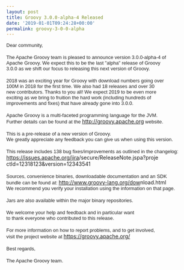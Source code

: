 ```yaml
---
layout: post
title: Groovy 3.0.0-alpha-4 Released
date: '2019-01-01T09:24:28+00:00'
permalink: groovy-3-0-0-alpha
---
```

<span style="color: #222222; font-family: Arial, Helvetica, sans-serif; font-size: small;">Dear community,</span><br style="color: #222222; font-family: Arial, Helvetica, sans-serif; font-size: small;" /><br style="color: #222222; font-family: Arial, Helvetica, sans-serif; font-size: small;" /><span style="color: #222222; font-family: Arial, Helvetica, sans-serif; font-size: small;">The Apache Groovy team is pleased to announce version 3.0.0-alpha-4 of</span><br style="color: #222222; font-family: Arial, Helvetica, sans-serif; font-size: small;" /><span style="color: #222222; font-family: Arial, Helvetica, sans-serif; font-size: small;">Apache Groovy. We expect this to be the last &quot;alpha&quot; release of Groovy</span><br style="color: #222222; font-family: Arial, Helvetica, sans-serif; font-size: small;" /><span style="color: #222222; font-family: Arial, Helvetica, sans-serif; font-size: small;">3.0.0 as we shift our focus to releasing this next version of Groovy.</span><br style="color: #222222; font-family: Arial, Helvetica, sans-serif; font-size: small;" /><br style="color: #222222; font-family: Arial, Helvetica, sans-serif; font-size: small;" /><span style="color: #222222; font-family: Arial, Helvetica, sans-serif; font-size: small;">2018 was an exciting year for Groovy with download numbers going over</span><br style="color: #222222; font-family: Arial, Helvetica, sans-serif; font-size: small;" /><span style="color: #222222; font-family: Arial, Helvetica, sans-serif; font-size: small;">100M in 2018 for the first time. We also had 18 releases and over 30</span><br style="color: #222222; font-family: Arial, Helvetica, sans-serif; font-size: small;" /><span style="color: #222222; font-family: Arial, Helvetica, sans-serif; font-size: small;">new contributors. Thanks to you all! We expect 2019 to be even more</span><br style="color: #222222; font-family: Arial, Helvetica, sans-serif; font-size: small;" /><span style="color: #222222; font-family: Arial, Helvetica, sans-serif; font-size: small;">exciting as we bring to fruition the hard work (including hundreds of</span><br style="color: #222222; font-family: Arial, Helvetica, sans-serif; font-size: small;" /><span style="color: #222222; font-family: Arial, Helvetica, sans-serif; font-size: small;">improvements and fixes) that have already gone into 3.0.0.</span><br style="color: #222222; font-family: Arial, Helvetica, sans-serif; font-size: small;" /><br style="color: #222222; font-family: Arial, Helvetica, sans-serif; font-size: small;" /><span style="color: #222222; font-family: Arial, Helvetica, sans-serif; font-size: small;">Apache Groovy is a multi-faceted programming language for the JVM.</span><br style="color: #222222; font-family: Arial, Helvetica, sans-serif; font-size: small;" /><span style="color: #222222; font-family: Arial, Helvetica, sans-serif; font-size: small;">Further details can be found at the </span><a href="http://groovy.apache.org/" rel="noreferrer" target="_blank" data-saferedirecturl="https://www.google.com/url?q=http://groovy.apache.org&amp;source=gmail&amp;ust=1546420933528000&amp;usg=AFQjCNGwMsHzTsr7jSs6VDVE4CbT2mE83Q" style="color: #1155cc; font-family: Arial, Helvetica, sans-serif; font-size: small;">http://groovy.apache.org</a><span style="color: #222222; font-family: Arial, Helvetica, sans-serif; font-size: small;"> website.</span><br style="color: #222222; font-family: Arial, Helvetica, sans-serif; font-size: small;" /><br style="color: #222222; font-family: Arial, Helvetica, sans-serif; font-size: small;" /><span style="color: #222222; font-family: Arial, Helvetica, sans-serif; font-size: small;">This is a pre-release of a new version of Groovy.</span><br style="color: #222222; font-family: Arial, Helvetica, sans-serif; font-size: small;" /><span style="color: #222222; font-family: Arial, Helvetica, sans-serif; font-size: small;">We greatly appreciate any feedback you can give us when using this version.</span><br style="color: #222222; font-family: Arial, Helvetica, sans-serif; font-size: small;" /><br style="color: #222222; font-family: Arial, Helvetica, sans-serif; font-size: small;" /><span style="color: #222222; font-family: Arial, Helvetica, sans-serif; font-size: small;">This release includes 138 bug fixes/improvements as outlined in the changelog:</span><br style="color: #222222; font-family: Arial, Helvetica, sans-serif; font-size: small;" /><a href="https://issues.apache.org/jira/secure/ReleaseNote.jspa?projectId=12318123&amp;version=12343541" rel="noreferrer" target="_blank" data-saferedirecturl="https://www.google.com/url?q=https://issues.apache.org/jira/secure/ReleaseNote.jspa?projectId%3D12318123%26version%3D12343541&amp;source=gmail&amp;ust=1546420933528000&amp;usg=AFQjCNHNwAnBvJJfhp6PdecdYkvwsf8OKw" style="color: #1155cc; font-family: Arial, Helvetica, sans-serif; font-size: small;">https://issues.apache.org/jira<wbr />/secure/ReleaseNote.jspa?proje<wbr />ctId=12318123&amp;version=12343541</a><br style="color: #222222; font-family: Arial, Helvetica, sans-serif; font-size: small;" /><br style="color: #222222; font-family: Arial, Helvetica, sans-serif; font-size: small;" /><span style="color: #222222; font-family: Arial, Helvetica, sans-serif; font-size: small;">Sources, convenience binaries, downloadable documentation and an SDK</span><br style="color: #222222; font-family: Arial, Helvetica, sans-serif; font-size: small;" /><span style="color: #222222; font-family: Arial, Helvetica, sans-serif; font-size: small;">bundle can be found at: </span><a href="http://www.groovy-lang.org/download.html" rel="noreferrer" target="_blank" data-saferedirecturl="https://www.google.com/url?q=http://www.groovy-lang.org/download.html&amp;source=gmail&amp;ust=1546420933528000&amp;usg=AFQjCNF6R8u65Tf6GDIXAs79CwNXU8AuDw" style="color: #1155cc; font-family: Arial, Helvetica, sans-serif; font-size: small;">http://www.groovy-lang.org/dow<wbr />nload.html</a><br style="color: #222222; font-family: Arial, Helvetica, sans-serif; font-size: small;" /><span style="color: #222222; font-family: Arial, Helvetica, sans-serif; font-size: small;">We recommend you verify your installation using the information on that page.</span><br style="color: #222222; font-family: Arial, Helvetica, sans-serif; font-size: small;" /><br style="color: #222222; font-family: Arial, Helvetica, sans-serif; font-size: small;" /><span style="color: #222222; font-family: Arial, Helvetica, sans-serif; font-size: small;">Jars are also available within the major binary repositories.</span><br style="color: #222222; font-family: Arial, Helvetica, sans-serif; font-size: small;" /><br style="color: #222222; font-family: Arial, Helvetica, sans-serif; font-size: small;" /><span style="color: #222222; font-family: Arial, Helvetica, sans-serif; font-size: small;">We welcome your help and feedback and in particular want</span><br style="color: #222222; font-family: Arial, Helvetica, sans-serif; font-size: small;" /><span style="color: #222222; font-family: Arial, Helvetica, sans-serif; font-size: small;">to thank everyone who contributed to this release.</span><br style="color: #222222; font-family: Arial, Helvetica, sans-serif; font-size: small;" /><br style="color: #222222; font-family: Arial, Helvetica, sans-serif; font-size: small;" /><span style="color: #222222; font-family: Arial, Helvetica, sans-serif; font-size: small;">For more information on how to report problems, and to get involved,</span><br style="color: #222222; font-family: Arial, Helvetica, sans-serif; font-size: small;" /><span style="color: #222222; font-family: Arial, Helvetica, sans-serif; font-size: small;">visit the project website at </span><a href="https://groovy.apache.org/" rel="noreferrer" target="_blank" data-saferedirecturl="https://www.google.com/url?q=https://groovy.apache.org/&amp;source=gmail&amp;ust=1546420933528000&amp;usg=AFQjCNHUyL9d6FHOL2Fuk36ddgQp6rLpuw" style="color: #1155cc; font-family: Arial, Helvetica, sans-serif; font-size: small;">https://groovy.apache.org/</a><br style="color: #222222; font-family: Arial, Helvetica, sans-serif; font-size: small;" /><br style="color: #222222; font-family: Arial, Helvetica, sans-serif; font-size: small;" /><span style="color: #222222; font-family: Arial, Helvetica, sans-serif; font-size: small;">Best regards,</span><br style="color: #222222; font-family: Arial, Helvetica, sans-serif; font-size: small;" /><br style="color: #222222; font-family: Arial, Helvetica, sans-serif; font-size: small;" /><span style="color: #222222; font-family: Arial, Helvetica, sans-serif; font-size: small;">The Apache Groovy team.</span>
